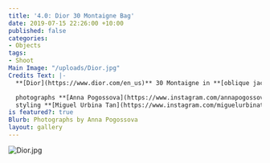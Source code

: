 ```yaml
---
title: '4.0: Dior 30 Montaigne Bag'
date: 2019-07-15 22:26:00 +10:00
published: false
categories:
- Objects
tags:
- Shoot
Main Image: "/uploads/Dior.jpg"
Credits Text: |-
  **[Dior](https://www.dior.com/en_us)** 30 Montaigne in **[oblique jacquard canvas]((https://www.dior.com/en_us/products/couture-M9203UTZQ_M928_TU-30-montaigne-dior-oblique-bag)**, in **[pale pink]((https://www.dior.com/en_us/products/couture-M9203UMOS_M46E_TU-30-montaigne-calfskin-bag)**, **[Sienna]((https://www.dior.com/en_us/products/couture-M9203UMOS_M257_TU-30-montaigne-calfskin-bag)**

  photographs **[Anna Pogossova](https://www.instagram.com/annapogossova/)** at **[B&A](https://www.instagram.com/barepsau/)**
  styling **[Miguel Urbina Tan](https://www.instagram.com/miguelurbinatan/)**
is featured?: true
Blurb: Photographs by Anna Pogossova
layout: gallery
---
```


![Dior.jpg](/uploads/Dior.jpg)
